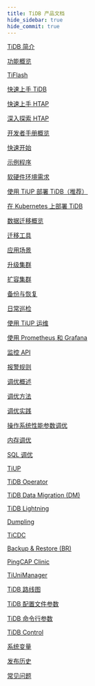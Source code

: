 ```yaml
---
title: TiDB 产品文档
hide_sidebar: true
hide_commit: true
---
```


<LearningPathContainer platform="tidb" title="TiDB" subTitle="TiDB 是 PingCAP 公司自主设计、研发的开源分布式关系型数据库。您可以在这里查看概念介绍、操作指南、应用开发、参考等产品文档。">

<LearningPath label="了解" icon="cloud1">

[TiDB 简介](https://docs.pingcap.com/zh/tidb/v7.3/overview)

[功能概览](https://docs.pingcap.com/zh/tidb/v7.3/basic-features)

[TiFlash](https://docs.pingcap.com/zh/tidb/v7.3/tiflash-overview)

</LearningPath>

<LearningPath label="试用" icon="cloud5">

[快速上手 TiDB](https://docs.pingcap.com/zh/tidb/v7.3/quick-start-with-tidb)

[快速上手 HTAP](https://docs.pingcap.com/zh/tidb/v7.3/quick-start-with-htap)

[深入探索 HTAP](https://docs.pingcap.com/zh/tidb/v7.3/explore-htap)

</LearningPath>

<LearningPath label="开发" icon="doc8">

[开发者手册概览](https://docs.pingcap.com/zh/tidb/v7.3/dev-guide-overview)

[快速开始](https://docs.pingcap.com/zh/tidb/v7.3/dev-guide-build-cluster-in-cloud)

[示例程序](https://docs.pingcap.com/zh/tidb/v7.3/dev-guide-sample-application-java-spring-boot)

</LearningPath>

<LearningPath label="部署" icon="deploy">

[软硬件环境需求](https://docs.pingcap.com/zh/tidb/v7.3/hardware-and-software-requirements)

[使用 TiUP 部署 TiDB（推荐）](https://docs.pingcap.com/zh/tidb/v7.3/production-deployment-using-tiup)

[在 Kubernetes 上部署 TiDB](https://docs.pingcap.com/zh/tidb-in-kubernetes/stable)

</LearningPath>

<LearningPath label="迁移" icon="cloud3">

[数据迁移概览](https://docs.pingcap.com/zh/tidb/v7.3/migration-overview)

[迁移工具](https://docs.pingcap.com/zh/tidb/v7.3/migration-tools)

[应用场景](https://docs.pingcap.com/zh/tidb/v7.3/migrate-aurora-to-tidb)

</LearningPath>

<LearningPath label="运维" icon="maintain">

[升级集群](https://docs.pingcap.com/zh/tidb/v7.3/upgrade-tidb-using-tiup)

[扩容集群](https://docs.pingcap.com/zh/tidb/v7.3/scale-tidb-using-tiup)

[备份与恢复](https://docs.pingcap.com/zh/tidb/v7.3/backup-and-restore-overview)

[日常巡检](https://docs.pingcap.com/zh/tidb/v7.3/daily-check)

[使用 TiUP 运维](https://docs.pingcap.com/zh/tidb/v7.3/maintain-tidb-using-tiup)

</LearningPath>

<LearningPath label="监控" icon="cloud6">

[使用 Prometheus 和 Grafana](https://docs.pingcap.com/zh/tidb/v7.3/tidb-monitoring-framework)

[监控 API](https://docs.pingcap.com/zh/tidb/v7.3/tidb-monitoring-api)

[报警规则](https://docs.pingcap.com/zh/tidb/v7.3/alert-rules)

</LearningPath>

<LearningPath label="调优" icon="tidb-cloud-tune">

[调优概述](https://docs.pingcap.com/zh/tidb/v7.3/performance-tuning-overview)

[调优方法](https://docs.pingcap.com/zh/tidb/v7.3/performance-tuning-methods)

[调优实践](https://docs.pingcap.com/zh/tidb/v7.3/performance-tuning-practices)

[操作系统性能参数调优](https://docs.pingcap.com/zh/tidb/v7.3/tune-operating-system)

[内存调优](https://docs.pingcap.com/zh/tidb/v7.3/configure-memory-usage)

[SQL 调优](https://docs.pingcap.com/zh/tidb/v7.3/sql-tuning-overview)

</LearningPath>

<LearningPath label="工具" icon="doc7">

[TiUP](https://docs.pingcap.com/zh/tidb/v7.3/tiup-overview)

[TiDB Operator](https://docs.pingcap.com/zh/tidb/v7.3/tidb-operator-overview)

[TiDB Data Migration (DM)](https://docs.pingcap.com/zh/tidb/v7.3/dm-overview)

[TiDB Lightning](https://docs.pingcap.com/zh/tidb/v7.3/tidb-lightning-overview)

[Dumpling](https://docs.pingcap.com/zh/tidb/v7.3/dumpling-overview)

[TiCDC](https://docs.pingcap.com/zh/tidb/v7.3/ticdc-overview)

[Backup & Restore (BR)](https://docs.pingcap.com/zh/tidb/v7.3/backup-and-restore-overview)

[PingCAP Clinic](https://docs.pingcap.com/zh/tidb/v7.3/clinic-introduction)

[TiUniManager](https://docs.pingcap.com/zh/tidb/v7.3/tiunimanager-overview)

</LearningPath>

<LearningPath label="参考" icon="cloud-dev">

[TiDB 路线图](https://docs.pingcap.com/zh/tidb/dev/tidb-roadmap)

[TiDB 配置文件参数](https://docs.pingcap.com/zh/tidb/v7.3/tidb-configuration-file)

[TiDB 命令行参数](https://docs.pingcap.com/zh/tidb/v7.3/command-line-flags-for-tidb-configuration)

[TiDB Control](https://docs.pingcap.com/zh/tidb/v7.3/tidb-control)

[系统变量](https://docs.pingcap.com/zh/tidb/v7.3/system-variables)

[发布历史](https://docs.pingcap.com/zh/tidb/v7.3/release-notes)

[常见问题](https://docs.pingcap.com/zh/tidb/v7.3/faq-overview)

</LearningPath>

</LearningPathContainer>
